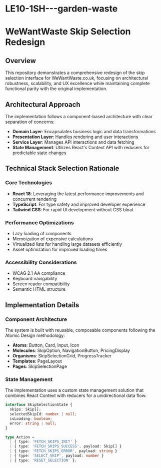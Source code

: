# LE10-1SH---garden-waste


# WeWantWaste Skip Selection Redesign

## Overview

This repository demonstrates a comprehensive redesign of the skip selection interface for WeWantWaste.co.uk, focusing on architectural robustness, scalability, and UX excellence while maintaining complete functional parity with the original implementation.

## Architectural Approach

The implementation follows a component-based architecture with clear separation of concerns:

- **Domain Layer**: Encapsulates business logic and data transformations
- **Presentation Layer**: Handles rendering and user interactions
- **Service Layer**: Manages API interactions and data fetching
- **State Management**: Utilizes React's Context API with reducers for predictable state changes

## Technical Stack Selection Rationale

### Core Technologies
- **React 18**: Leveraging the latest performance improvements and concurrent rendering
- **TypeScript**: For type safety and improved developer experience
- **Tailwind CSS**: For rapid UI development without CSS bloat

### Performance Optimizations
- Lazy loading of components
- Memoization of expensive calculations
- Virtualized lists for handling large datasets efficiently
- Asset optimization for improved loading times

### Accessibility Considerations
- WCAG 2.1 AA compliance
- Keyboard navigability
- Screen reader compatibility
- Semantic HTML structure

## Implementation Details

### Component Architecture
The system is built with reusable, composable components following the Atomic Design methodology:

- **Atoms**: Button, Card, Input, Icon
- **Molecules**: SkipOption, NavigationButton, PricingDisplay
- **Organisms**: SkipSelectionGrid, ProgressTracker
- **Templates**: PageLayout
- **Pages**: SkipSelectionPage

### State Management
The implementation uses a custom state management solution that combines React Context with reducers for a unidirectional data flow:

```typescript
interface SkipSelectionState {
  skips: Skip[];
  selectedSkipId: number | null;
  isLoading: boolean;
  error: string | null;
}

type Action = 
  | { type: 'FETCH_SKIPS_INIT' }
  | { type: 'FETCH_SKIPS_SUCCESS', payload: Skip[] }
  | { type: 'FETCH_SKIPS_ERROR', payload: string }
  | { type: 'SELECT_SKIP', payload: number }
  | { type: 'RESET_SELECTION' };
